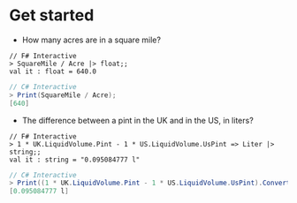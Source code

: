 # Get started

* How many acres are in a square mile?

```F#
// F# Interactive
> SquareMile / Acre |> float;;
val it : float = 640.0
```
```C#
// C# Interactive
> Print(SquareMile / Acre);
[640]
```
* The difference between a pint in the UK and in the US, in liters?

```F#
// F# Interactive
> 1 * UK.LiquidVolume.Pint - 1 * US.LiquidVolume.UsPint => Liter |> string;;
val it : string = "0.095084777 l"
```
```C#
// C# Interactive
> Print((1 * UK.LiquidVolume.Pint - 1 * US.LiquidVolume.UsPint).ConvertTo(Liter));
[0.095084777 l]
```


